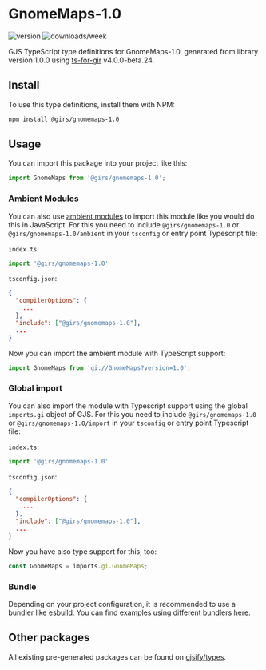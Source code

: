 
# GnomeMaps-1.0

![version](https://img.shields.io/npm/v/@girs/gnomemaps-1.0)
![downloads/week](https://img.shields.io/npm/dw/@girs/gnomemaps-1.0)


GJS TypeScript type definitions for GnomeMaps-1.0, generated from library version 1.0.0 using [ts-for-gir](https://github.com/gjsify/ts-for-gir) v4.0.0-beta.24.


## Install

To use this type definitions, install them with NPM:
```bash
npm install @girs/gnomemaps-1.0
```

## Usage

You can import this package into your project like this:
```ts
import GnomeMaps from '@girs/gnomemaps-1.0';
```

### Ambient Modules

You can also use [ambient modules](https://github.com/gjsify/ts-for-gir/tree/main/packages/cli#ambient-modules) to import this module like you would do this in JavaScript.
For this you need to include `@girs/gnomemaps-1.0` or `@girs/gnomemaps-1.0/ambient` in your `tsconfig` or entry point Typescript file:

`index.ts`:
```ts
import '@girs/gnomemaps-1.0'
```

`tsconfig.json`:
```json
{
  "compilerOptions": {
    ...
  },
  "include": ["@girs/gnomemaps-1.0"],
  ...
}
```

Now you can import the ambient module with TypeScript support: 

```ts
import GnomeMaps from 'gi://GnomeMaps?version=1.0';
```

### Global import

You can also import the module with Typescript support using the global `imports.gi` object of GJS.
For this you need to include `@girs/gnomemaps-1.0` or `@girs/gnomemaps-1.0/import` in your `tsconfig` or entry point Typescript file:

`index.ts`:
```ts
import '@girs/gnomemaps-1.0'
```

`tsconfig.json`:
```json
{
  "compilerOptions": {
    ...
  },
  "include": ["@girs/gnomemaps-1.0"],
  ...
}
```

Now you have also type support for this, too:

```ts
const GnomeMaps = imports.gi.GnomeMaps;
```

### Bundle

Depending on your project configuration, it is recommended to use a bundler like [esbuild](https://esbuild.github.io/). You can find examples using different bundlers [here](https://github.com/gjsify/ts-for-gir/tree/main/examples).

## Other packages

All existing pre-generated packages can be found on [gjsify/types](https://github.com/gjsify/types).

